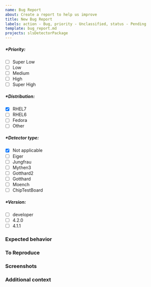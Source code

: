 ```yaml
---
name: Bug Report
about: Create a report to help us improve 
title: New Bug Report
labels: action - Bug, priority - Unclassified, status - Pending
template: bug_report.md
projects: slsDetectorPackage
---
```


<!--  Check an option by - [x], Uncheck an option by - [ ] -->
<!-- Please preview to see your option has been selected -->

<!-- Please fill out everything with an *, as this report will be discarded otherwise -->

##### *Priority:
- [ ] Super Low
- [ ] Low
- [ ] Medium
- [ ] High
- [ ] Super High

##### *Distribution: 
- [x] RHEL7
- [ ] RHEL6
- [ ] Fedora
- [ ] Other

##### *Detector type: 
- [x] Not applicable
- [ ] Eiger
- [ ] Jungfrau
- [ ] Mythen3
- [ ] Gotthard2
- [ ] Gotthard
- [ ] Moench
- [ ] ChipTestBoard

##### *Version: 
<!-- Software Package Version -->
- [ ] developer
- [ ] 4.2.0
- [ ] 4.1.1
<!-- If others, please describe -- >

### *Describe the bug
<!--  A clear and concise description of what the bug is -->

### Expected behavior
<!--  A clear and concise description of what you expected to happen. -->

### To Reproduce
<!--  Steps to reproduce the behavior: -->
<!--  1. Go to '...' -->
<!--  2. Click on '....' -->
<!--  3. Scroll down to '....' -->
<!--  4. See error -->

### Screenshots
<!--  If applicable, add screenshots to help explain your problem. -->


### Additional context
<!--  Add any other context about the problem here. -->
